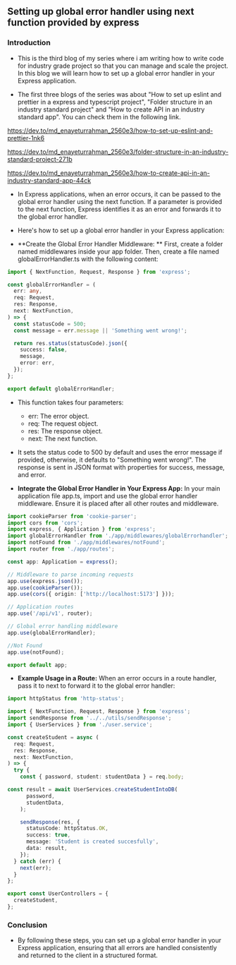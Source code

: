 ## Setting up global error handler using next function provided by express

### Introduction

- This is the third blog of my series where i am writing how to write code for industry grade project so that you can manage and scale the project. In this blog we will learn how to set up a global error handler in your Express application. 

- The first three blogs of the series was about "How to set up eslint and prettier in a express and typescript project", "Folder structure in an industry standard project" and "How to create API in an industry standard app". You can check them in the following link.

https://dev.to/md_enayeturrahman_2560e3/how-to-set-up-eslint-and-prettier-1nk6

https://dev.to/md_enayeturrahman_2560e3/folder-structure-in-an-industry-standard-project-271b

https://dev.to/md_enayeturrahman_2560e3/how-to-create-api-in-an-industry-standard-app-44ck


- In Express applications, when an error occurs, it can be passed to the global error handler using the next function. If a parameter is provided to the next function, Express identifies it as an error and forwards it to the global error handler.

- Here's how to set up a global error handler in your Express application:

- **Create the Global Error Handler Middleware: ** First, create a folder named middlewares inside your app folder. Then, create a file named globalErrorHandler.ts with the following content:

```typescript
import { NextFunction, Request, Response } from 'express';

const globalErrorHandler = (
  err: any,
  req: Request,
  res: Response,
  next: NextFunction,
) => {
  const statusCode = 500;
  const message = err.message || 'Something went wrong!';

  return res.status(statusCode).json({
    success: false,
    message,
    error: err,
  });
};

export default globalErrorHandler;

```
- This function takes four parameters:
  - err: The error object.
  - req: The request object.
  - res: The response object.
  - next: The next function.

- It sets the status code to 500 by default and uses the error message if provided, otherwise, it defaults to "Something went wrong!". The response is sent in JSON format with properties for success, message, and error.

- **Integrate the Global Error Handler in Your Express App:** In your main application file  app.ts, import and use the global error handler middleware. Ensure it is placed after all other routes and middleware.

```typescript
import cookieParser from 'cookie-parser';
import cors from 'cors';
import express, { Application } from 'express';
import globalErrorHandler from './app/middlewares/globalErrorhandler';
import notFound from './app/middlewares/notFound';
import router from './app/routes';

const app: Application = express();

// Middleware to parse incoming requests
app.use(express.json());
app.use(cookieParser());
app.use(cors({ origin: ['http://localhost:5173'] }));

// Application routes
app.use('/api/v1', router);

// Global error handling middleware
app.use(globalErrorHandler);

//Not Found
app.use(notFound);

export default app;
```

- **Example Usage in a Route:** When an error occurs in a route handler, pass it to next to forward it to the global error handler:

```typescript
import httpStatus from 'http-status';

import { NextFunction, Request, Response } from 'express';
import sendResponse from '../../utils/sendResponse';
import { UserServices } from './user.service';

const createStudent = async (
  req: Request,
  res: Response,
  next: NextFunction,
) => {
  try {
    const { password, student: studentData } = req.body;

const result = await UserServices.createStudentIntoDB(
      password,
      studentData,
    );

    sendResponse(res, {
      statusCode: httpStatus.OK,
      success: true,
      message: 'Student is created succesfully',
      data: result,
    });
  } catch (err) {
    next(err);
  }
};

export const UserControllers = {
  createStudent,
};

```
### Conclusion

- By following these steps, you can set up a global error handler in your Express application, ensuring that all errors are handled consistently and returned to the client in a structured format.